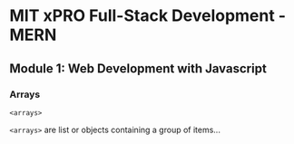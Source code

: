 <!-- JavaScript - MIT xPRO  -->

# MIT xPRO Full-Stack Development - MERN

## Module 1: Web Development with Javascript

### Arrays
```
<arrays>
```
`<arrays>` are list or objects containing a group of items...


